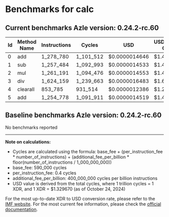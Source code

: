 # Benchmarks for calc

## Current benchmarks Azle version: 0.24.2-rc.60

| Id  | Method Name | Instructions | Cycles    | USD           | USD/Million Calls |
| --- | ----------- | ------------ | --------- | ------------- | ----------------- |
| 0   | add         | 1_278_780    | 1_101_512 | $0.0000014646 | $1.46             |
| 1   | sub         | 1_257_484    | 1_092_993 | $0.0000014533 | $1.45             |
| 2   | mul         | 1_261_191    | 1_094_476 | $0.0000014553 | $1.45             |
| 3   | div         | 1_624_159    | 1_239_663 | $0.0000016483 | $1.64             |
| 4   | clearall    | 853_785      | 931_514   | $0.0000012386 | $1.23             |
| 5   | add         | 1_254_778    | 1_091_911 | $0.0000014519 | $1.45             |

## Baseline benchmarks Azle version: 0.24.2-rc.60

No benchmarks reported

---

**Note on calculations:**

-   Cycles are calculated using the formula: base_fee + (per_instruction_fee \* number_of_instructions) + (additional_fee_per_billion \* floor(number_of_instructions / 1_000_000_000))
-   base_fee: 590_000 cycles
-   per_instruction_fee: 0.4 cycles
-   additional_fee_per_billion: 400_000_000 cycles per billion instructions
-   USD value is derived from the total cycles, where 1 trillion cycles = 1 XDR, and 1 XDR = $1.329670 (as of October 24, 2024)

For the most up-to-date XDR to USD conversion rate, please refer to the [IMF website](https://www.imf.org/external/np/fin/data/rms_sdrv.aspx).
For the most current fee information, please check the [official documentation](https://internetcomputer.org/docs/current/developer-docs/gas-cost#execution).
